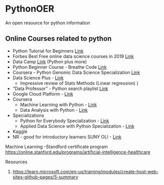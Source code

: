 # PythonOER
An open resource for python information

## Online Courses related to python
- Python Tutorial for Beginners [Link](https://www.youtube.com/playlist?list=PLsyeobzWxl7poL9JTVyndKe62ieoN-MZ3)
- Forbes Best Free online data science courses in 2019 [Link](https://www.forbes.com/sites/bernardmarr/2020/02/24/the-9-best-free-online-data-science-courses-in-2020/#669fdab32bbf)
- Data Camp [Link](https://www.datacamp.com/community/open-courses) (Python plus more) 
- Python Beginner Course - Breathe Code [Link](https://www.youtube.com/playlist?list=PLCVs_S8Skwp8MzELbLAm-v9wbUS-toTkt)
- Coursera - Python Genomic Data Science Specialization [Link](https://www.coursera.org/learn/python-genomics)
- Data Science Plus - [Link](https://datascienceplus.com/category/introduction/?tdo_tag=Python)
  - Impressive review of Stats Methods (Linear regression) )
- “Data Professor” - Python search playlist [Link](https://www.youtube.com/channel/UCV8e2g4IWQqK71bbzGDEI4Q/search?query=python)
- Google Cloud Platform - [Link](https://www.youtube.com/user/googlecloudplatform/search?query=python)
- Coursera
  - Machine Learning with Python - [Link](https://www.coursera.org/learn/machine-learning-with-python)
  - Data Analysis with Python - [Link](https://www.coursera.org/learn/data-analysis-with-python)
- Specializations
    - Python for Everybody Specialization - [Link](https://www.coursera.org/specializations/python)
    - Applied Data Science with Python Specialization - [Link](https://www.coursera.org/specializations/data-science-python)
- Kaggle
-   NR - good for introductory learners 
SUNY OLI - [Link](https://oer.suny.edu/courses/principles-of-computation-with-python-oli/)


Machine Learning
-Standford certificate program https://online.stanford.edu/programs/artificial-intelligence-healthcare


Resources
1. https://learn.microsoft.com/en-us/training/modules/create-host-web-sites-github-pages/5-summary

